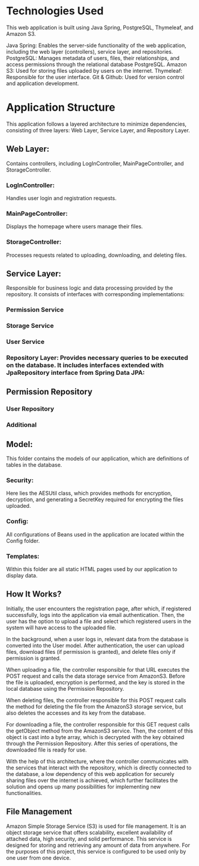 # Technologies Used
This web application is built using Java Spring, PostgreSQL, Thymeleaf, and Amazon S3.

Java Spring: Enables the server-side functionality of the web application, including the web layer (controllers), service layer, and repositories.
PostgreSQL: Manages metadata of users, files, their relationships, and access permissions through the relational database PostgreSQL.
Amazon S3: Used for storing files uploaded by users on the internet.
Thymeleaf: Responsible for the user interface.
Git & Github: Used for version control and application development.
# Application Structure
  This application follows a layered architecture to minimize dependencies, consisting of three layers: Web Layer, Service Layer, and Repository Layer.

## Web Layer: 
Contains controllers, including LogInController, MainPageController, and StorageController.

### LogInController: 
Handles user login and registration requests.
### MainPageController: 
Displays the homepage where users manage their files.
### StorageController:
Processes requests related to uploading, downloading, and deleting files.
## Service Layer: 
Responsible for business logic and data processing provided by the repository. It consists of interfaces with corresponding implementations:

### Permission Service
### Storage Service
### User Service
### Repository Layer: Provides necessary queries to be executed on the database. It includes interfaces extended with JpaRepository interface from Spring Data JPA:

## Permission Repository
### User Repository
### Additional
## Model: 
This folder contains the models of our application, which are definitions of tables in the database.

### Security:
Here lies the AESUtil class, which provides methods for encryption, decryption, and generating a SecretKey required for encrypting the files uploaded.

### Config:
All configurations of Beans used in the application are located within the Config folder.

### Templates:
Within this folder are all static HTML pages used by our application to display data.

## How It Works?
Initially, the user encounters the registration page, after which, if registered successfully, logs into the application via email authentication. Then, the user has the option to upload a file and select which registered users in the system will have access to the uploaded file.

In the background, when a user logs in, relevant data from the database is converted into the User model. After authentication, the user can upload files, download files (if permission is granted), and delete files only if permission is granted.

When uploading a file, the controller responsible for that URL executes the POST request and calls the data storage service from AmazonS3. Before the file is uploaded, encryption is performed, and the key is stored in the local database using the Permission Repository.

When deleting files, the controller responsible for this POST request calls the method for deleting the file from the AmazonS3 storage service, but also deletes the accesses and its key from the database.

For downloading a file, the controller responsible for this GET request calls the getObject method from the AmazonS3 service. Then, the content of this object is cast into a byte array, which is decrypted with the key obtained through the Permission Repository. After this series of operations, the downloaded file is ready for use.

With the help of this architecture, where the controller communicates with the services that interact with the repository, which is directly connected to the database, a low dependency of this web application for securely sharing files over the internet is achieved, which further facilitates the solution and opens up many possibilities for implementing new functionalities.

## File Management
Amazon Simple Storage Service (S3) is used for file management. It is an object storage service that offers scalability, excellent availability of attached data, high security, and solid performance. This service is designed for storing and retrieving any amount of data from anywhere. For the purposes of this project, this service is configured to be used only by one user from one device.
